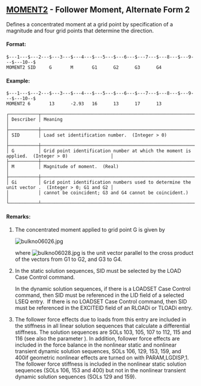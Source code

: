 ## [MOMENT2](https://nexus.hexagon.com/documentationcenter/bundle/MSC_Nastran_2022.4/page/Nastran_Combined_Book/qrg/bulkno/TOC.MOMENT2.xhtml) - Follower Moment, Alternate Form 2

Defines a concentrated moment at a grid point by specification of a magnitude and four grid points that determine the direction.

#### Format:

```nastran
$---1---$---2---$---3---$---4---$---5---$---6---$---7---$---8---$---9---$---10--$
MOMENT2 SID     G       M       G1      G2      G3      G4                      
```

#### Example:

```nastran
$---1---$---2---$---3---$---4---$---5---$---6---$---7---$---8---$---9---$---10--$
MOMENT2 6       13      -2.93   16      13      17      13                      
```

```text
┌───────────┬────────────────────────────────────────────────────────────────────────────────────────────────┐
│ Describer │ Meaning                                                                                        │
├───────────┼────────────────────────────────────────────────────────────────────────────────────────────────┤
│ SID       │ Load set identification number.  (Integer > 0)                                                 │
├───────────┼────────────────────────────────────────────────────────────────────────────────────────────────┤
│ G         │ Grid point identification number at which the moment is applied.  (Integer > 0)                │
├───────────┼────────────────────────────────────────────────────────────────────────────────────────────────┤
│ M         │ Magnitude of moment.  (Real)                                                                   │
├───────────┼────────────────────────────────────────────────────────────────────────────────────────────────┤
│ Gi        │ Grid point identification numbers used to determine the unit vector .  (Integer > 0; G1 and G2 │
│           │ cannot be coincident; G3 and G4 cannot be coincident.)                                         │
└───────────┴────────────────────────────────────────────────────────────────────────────────────────────────┘
```

#### Remarks:

1. The concentrated moment applied to grid point G is given by

     ![bulkno06026.jpg](https://help-be.hexagonmi.com/bundle/MSC_Nastran_2022.4/page/Nastran_Combined_Book/qrg/bulkno/../../../assets/bulkno06026.jpg?_LANG=enus)  

     where  ![bulkno06028.jpg](https://help-be.hexagonmi.com/bundle/MSC_Nastran_2022.4/page/Nastran_Combined_Book/qrg/bulkno/../../../assets/bulkno06028.jpg?_LANG=enus)  is the unit vector parallel to the cross product of the vectors from G1 to G2, and G3 to G4.

2. In the static solution sequences, SID must be selected by the LOAD Case Control command.

     In the dynamic solution sequences, if there is a LOADSET Case Control command, then SID must be referenced in the LID field of a selected LSEQ entry.  If there is no LOADSET Case Control command, then SID must be referenced in the EXCITEID field of an RLOADi or TLOADi entry.

3. The follower force effects due to loads from this entry are included in the stiffness in all linear solution sequences that calculate a differential stiffness. The solution sequences are SOLs 103, 105, 107 to 112, 115 and 116 (see also the parameter  ). In addition, follower force effects are included in the force balance in the nonlinear static and nonlinear transient dynamic solution sequences, SOLs 106, 129, 153, 159, and 400if geometric nonlinear effects are turned on with PARAM,LGDISP,1. The follower force stiffness is included in the nonlinear static solution sequences (SOLs 106, 153 and 400) but not in the nonlinear transient dynamic solution sequences (SOLs 129 and 159).
